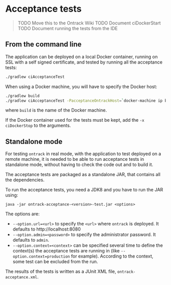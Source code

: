 Acceptance tests
================

> TODO Move this to the Ontrack Wiki
> TODO Document ciDockerStart
> TODO Document running the tests from the IDE

## From the command line

The application can be deployed on a local Docker container, running on SSL with a self signed certificate, and 
tested by running all the acceptance tests:

```bash
./gradlew ciAcceptanceTest
```

When using a Docker machine, you will have to specify the Docker host:

```bash
./gradlew build
./gradlew ciAcceptanceTest -PacceptanceOntrackHost=`docker-machine ip build`
```

where `build` is the name of the Docker machine.

If the Docker container used for the tests must be kept, add the `-x ciDockerStop` to the arguments.

## Standalone mode

For testing `ontrack` in real mode, with the application to test deployed on a remote machine, it is needed to be
able to run acceptance tests in standalone mode, without having to check the code out and to build it.

The acceptance tests are packaged as a standalone JAR, that contains all the dependencies.

To run the acceptance tests, you need a JDK8 and you have to run the JAR using:

    java -jar ontrack-acceptance-<version>-test.jar <options>

The options are:

* `--option.url=<url>` to specify the `<url>` where `ontrack` is deployed. It defaults to http://localhost:8080
* `--option.admin=<password>` to specify the administrator password. It defaults to `admin`.
* `--option.context=<context>` can be specified several time to define the context(s) the acceptance tests are running
in (like `--option.context=production` for example). According to the context, some test can be excluded from the run.

The results of the tests is written as a JUnit XML file, `ontrack-acceptance.xml`.

